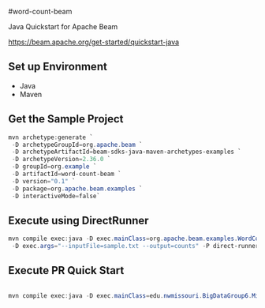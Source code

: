 #word-count-beam

Java Quickstart for Apache Beam

<https://beam.apache.org/get-started/quickstart-java>

## Set up Environment

- Java
- Maven

## Get the Sample Project

```PowerShell
mvn archetype:generate `
 -D archetypeGroupId=org.apache.beam `
 -D archetypeArtifactId=beam-sdks-java-maven-archetypes-examples `
 -D archetypeVersion=2.36.0 `
 -D groupId=org.example `
 -D artifactId=word-count-beam `
 -D version="0.1" `
 -D package=org.apache.beam.examples `
 -D interactiveMode=false`
```

## Execute using DirectRunner

```PowerShell
mvn compile exec:java -D exec.mainClass=org.apache.beam.examples.WordCount `
 -D exec.args="--inputFile=sample.txt --output=counts" -P direct-runner
```

## Execute PR Quick Start

```PowerShell

mvn compile exec:java -D exec.mainClass=edu.nwmissouri.BigDataGroup6.MinimalPageRankMandapati

```